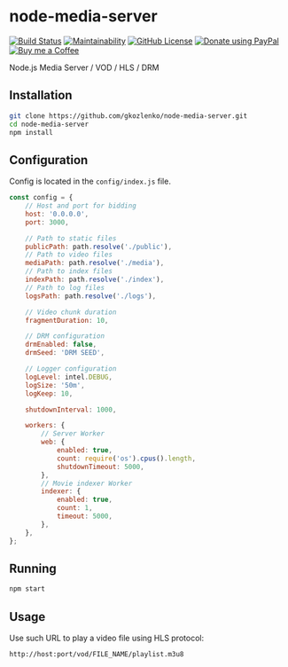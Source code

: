 # node-media-server

[![Build Status](https://travis-ci.org/gkozlenko/node-media-server.svg?branch=master)](https://travis-ci.org/gkozlenko/node-media-server)
[![Maintainability](https://api.codeclimate.com/v1/badges/3e8a4f2eb6218a5141a3/maintainability)](https://codeclimate.com/github/gkozlenko/node-media-server/maintainability)
[![GitHub License](https://img.shields.io/github/license/gkozlenko/node-media-server.svg)](https://github.com/gkozlenko/node-media-server/blob/master/LICENSE)
[![Donate using PayPal](https://img.shields.io/badge/paypal-donate-green.svg)](https://www.paypal.me/pipll)
[![Buy me a Coffee](https://img.shields.io/badge/buy%20me%20a%20coffee-donate-green.svg)](https://www.buymeacoffee.com/NIUeF95)

Node.js Media Server / VOD / HLS / DRM

## Installation

```bash
git clone https://github.com/gkozlenko/node-media-server.git
cd node-media-server
npm install
```

## Configuration

Config is located in the `config/index.js` file.

```javascript
const config = {
    // Host and port for bidding
    host: '0.0.0.0',
    port: 3000,

    // Path to static files
    publicPath: path.resolve('./public'),
    // Path to video files
    mediaPath: path.resolve('./media'),
    // Path to index files
    indexPath: path.resolve('./index'),
    // Path to log files
    logsPath: path.resolve('./logs'),

    // Video chunk duration
    fragmentDuration: 10,

    // DRM configuration
    drmEnabled: false,
    drmSeed: 'DRM SEED',

    // Logger configuration
    logLevel: intel.DEBUG,
    logSize: '50m',
    logKeep: 10,

    shutdownInterval: 1000,

    workers: {
        // Server Worker
        web: {
            enabled: true,
            count: require('os').cpus().length,
            shutdownTimeout: 5000,
        },
        // Movie indexer Worker
        indexer: {
            enabled: true,
            count: 1,
            timeout: 5000,
        },
    },
};
```

## Running

```bash
npm start
```

## Usage

Use such URL to play a video file using HLS protocol:

```text
http://host:port/vod/FILE_NAME/playlist.m3u8
```
